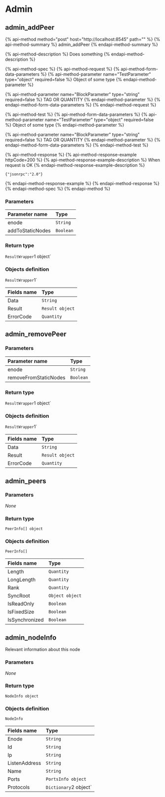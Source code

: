 # Admin

## admin\_addPeer

{% api-method method="post" host="http://localhost:8545" path="" %}
{% api-method-summary %}
admin\_addPeer
{% endapi-method-summary %}

{% api-method-description %}
Does something
{% endapi-method-description %}

{% api-method-spec %}
{% api-method-request %}
{% api-method-form-data-parameters %}
{% api-method-parameter name="TestParameter" type="object" required=false %}
Object of some type 
{% endapi-method-parameter %}

{% api-method-parameter name="BlockParameter" type="string" required=false %}
TAG OR QUANTITY
{% endapi-method-parameter %}
{% endapi-method-form-data-parameters %}
{% endapi-method-request %}


{% api-method-test %}
{% api-method-form-data-parameters %}
{% api-method-parameter name="TestParameter" type="object" required=false %}
Object of some type 
{% endapi-method-parameter %}

{% api-method-parameter name="BlockParameter" type="string" required=false %}
TAG OR QUANTITY
{% endapi-method-parameter %}
{% endapi-method-form-data-parameters %}
{% endapi-method-test %} 

{% api-method-response %}
{% api-method-response-example httpCode=200 %}
{% api-method-response-example-description %}
When request is OK 
{% endapi-method-response-example-description %}

```
{"jsonrpc":"2.0"}
```
{% endapi-method-response-example %}
{% endapi-method-response %}
{% endapi-method-spec %}
{% endapi-method %}

### **Parameters**

| Parameter name | Type |
| :--- | :--- |
| enode | `String` |
| addToStaticNodes | `Boolean` |

### Return type

`ResultWrapper`1 object\`

### Objects definition

`ResultWrapper`1\`

| Fields name | Type |
| :--- | :--- |
| Data | `String` |
| Result | `Result object` |
| ErrorCode | `Quantity` |

## admin\_removePeer

### **Parameters**

| Parameter name | Type |
| :--- | :--- |
| enode | `String` |
| removeFromStaticNodes | `Boolean` |

### Return type

`ResultWrapper`1 object\`

### Objects definition

`ResultWrapper`1\`

| Fields name | Type |
| :--- | :--- |
| Data | `String` |
| Result | `Result object` |
| ErrorCode | `Quantity` |

## admin\_peers

### **Parameters**

_None_

### Return type

`PeerInfo[] object`

### Objects definition

`PeerInfo[]`

| Fields name | Type |
| :--- | :--- |
| Length | `Quantity` |
| LongLength | `Quantity` |
| Rank | `Quantity` |
| SyncRoot | `Object object` |
| IsReadOnly | `Boolean` |
| IsFixedSize | `Boolean` |
| IsSynchronized | `Boolean` |

## admin\_nodeInfo

Relevant information about this node

### **Parameters**

_None_

### Return type

`NodeInfo object`

### Objects definition

`NodeInfo`

| Fields name | Type |
| :--- | :--- |
| Enode | `String` |
| Id | `String` |
| Ip | `String` |
| ListenAddress | `String` |
| Name | `String` |
| Ports | `PortsInfo object` |
| Protocols | `Dictionary`2 object\` |

